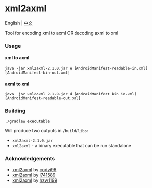 # xml2axml

English | [中文](README_zh-CN.md)

Tool for encoding xml to axml OR decoding axml to xml

### Usage

#### xml to axml  
``` shell
java -jar xml2axml-2.1.0.jar e [AndroidManifest-readable-in.xml] [AndroidManifest-bin-out.xml]
```

#### axml to xml
``` shell
java -jar xml2axml-2.1.0.jar d [AndroidManifest-bin-in.xml] [AndroidManifest-readable-out.xml]
```

### Building

```bash
./gradlew executable
```

Will produce two outputs in `/build/libs`:
- `xml2axml-2.1.0.jar`
- `xml2axml` - a binary executable that can be run standalone

### Acknowledgements
- [xml2axml](https://github.com/codyi96/xml2axml) by [codyi96](https://github.com/codyi96)
- [xml2axml](https://github.com/l741589/xml2axml) by [l741589](https://github.com/l741589)
- [xml2axml](https://github.com/hzw1199/xml2axml) by [hzw1199](https://github.com/hzw1199)
